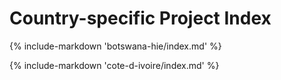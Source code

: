 # Country-specific Project Index

{% include-markdown 'botswana-hie/index.md' %}

{% include-markdown 'cote-d-ivoire/index.md' %}